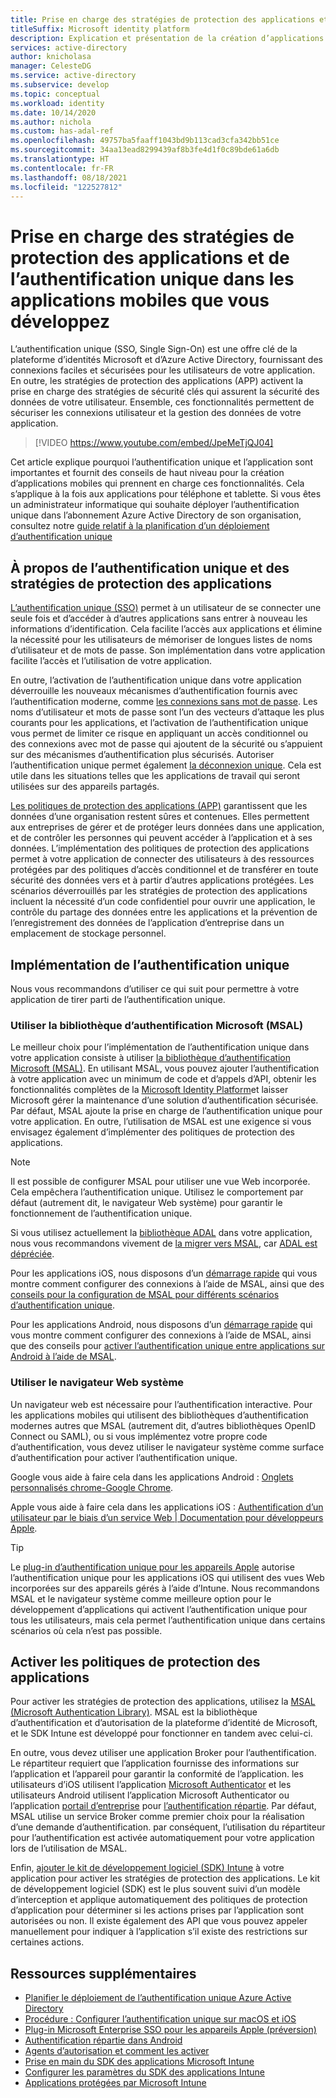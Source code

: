 ```yaml
---
title: Prise en charge des stratégies de protection des applications et de l’authentification unique dans les applications mobiles que vous développez | Azure
titleSuffix: Microsoft identity platform
description: Explication et présentation de la création d’applications mobiles qui prennent en charge l’authentification unique et les stratégies de protection des applications à l’aide de la plateforme Microsoft Identity et de l’intégration d’Azure Active Directory.
services: active-directory
author: knicholasa
manager: CelesteDG
ms.service: active-directory
ms.subservice: develop
ms.topic: conceptual
ms.workload: identity
ms.date: 10/14/2020
ms.author: nichola
ms.custom: has-adal-ref
ms.openlocfilehash: 49757ba5faaff1043bd9b113cad3cfa342bb51ce
ms.sourcegitcommit: 34aa13ead8299439af8b3fe4d1f0c89bde61a6db
ms.translationtype: HT
ms.contentlocale: fr-FR
ms.lasthandoff: 08/18/2021
ms.locfileid: "122527812"
---
```

# <a name="support-single-sign-on-and-app-protection-policies-in-mobile-apps-you-develop"></a>Prise en charge des stratégies de protection des applications et de l’authentification unique dans les applications mobiles que vous développez

L’authentification unique (SSO, Single Sign-On) est une offre clé de la plateforme d’identités Microsoft et d’Azure Active Directory, fournissant des connexions faciles et sécurisées pour les utilisateurs de votre application. En outre, les stratégies de protection des applications (APP) activent la prise en charge des stratégies de sécurité clés qui assurent la sécurité des données de votre utilisateur. Ensemble, ces fonctionnalités permettent de sécuriser les connexions utilisateur et la gestion des données de votre application.

> [!VIDEO https://www.youtube.com/embed/JpeMeTjQJ04]

Cet article explique pourquoi l’authentification unique et l’application sont importantes et fournit des conseils de haut niveau pour la création d’applications mobiles qui prennent en charge ces fonctionnalités. Cela s’applique à la fois aux applications pour téléphone et tablette. Si vous êtes un administrateur informatique qui souhaite déployer l’authentification unique dans l’abonnement Azure Active Directory de son organisation, consultez notre [guide relatif à la planification d’un déploiement d’authentification unique](../manage-apps/plan-sso-deployment.md)

## <a name="about-single-sign-on-and-app-protection-policies"></a>À propos de l’authentification unique et des stratégies de protection des applications

[L’authentification unique (SSO)](../manage-apps/plan-sso-deployment.md) permet à un utilisateur de se connecter une seule fois et d’accéder à d’autres applications sans entrer à nouveau les informations d’identification. Cela facilite l’accès aux applications et élimine la nécessité pour les utilisateurs de mémoriser de longues listes de noms d’utilisateur et de mots de passe. Son implémentation dans votre application facilite l’accès et l’utilisation de votre application.

En outre, l’activation de l’authentification unique dans votre application déverrouille les nouveaux mécanismes d’authentification fournis avec l’authentification moderne, comme [les connexions sans mot de passe](../authentication/concept-authentication-passwordless.md). Les noms d’utilisateur et mots de passe sont l’un des vecteurs d’attaque les plus courants pour les applications, et l’activation de l’authentification unique vous permet de limiter ce risque en appliquant un accès conditionnel ou des connexions avec mot de passe qui ajoutent de la sécurité ou s’appuient sur des mécanismes d’authentification plus sécurisés. Autoriser l’authentification unique permet également [la déconnexion unique](v2-protocols-oidc.md#single-sign-out). Cela est utile dans les situations telles que les applications de travail qui seront utilisées sur des appareils partagés.

[Les politiques de protection des applications (APP)](/mem/intune/apps/app-protection-policy) garantissent que les données d’une organisation restent sûres et contenues. Elles permettent aux entreprises de gérer et de protéger leurs données dans une application, et de contrôler les personnes qui peuvent accéder à l’application et à ses données. L’implémentation des politiques de protection des applications permet à votre application de connecter des utilisateurs à des ressources protégées par des politiques d’accès conditionnel et de transférer en toute sécurité des données vers et à partir d’autres applications protégées. Les scénarios déverrouillés par les stratégies de protection des applications incluent la nécessité d’un code confidentiel pour ouvrir une application, le contrôle du partage des données entre les applications et la prévention de l’enregistrement des données de l’application d’entreprise dans un emplacement de stockage personnel.

## <a name="implementing-single-sign-on"></a>Implémentation de l’authentification unique

Nous vous recommandons d’utiliser ce qui suit pour permettre à votre application de tirer parti de l’authentification unique.

### <a name="use-the-microsoft-authentication-library-msal"></a>Utiliser la bibliothèque d’authentification Microsoft (MSAL)

Le meilleur choix pour l’implémentation de l’authentification unique dans votre application consiste à utiliser [la bibliothèque d’authentification Microsoft (MSAL)](msal-overview.md). En utilisant MSAL, vous pouvez ajouter l’authentification à votre application avec un minimum de code et d’appels d’API, obtenir les fonctionnalités complètes de la [Microsoft Identity Platform](./index.yml)et laisser Microsoft gérer la maintenance d’une solution d’authentification sécurisée. Par défaut, MSAL ajoute la prise en charge de l’authentification unique pour votre application. En outre, l’utilisation de MSAL est une exigence si vous envisagez également d’implémenter des politiques de protection des applications.

> [!NOTE]
> Il est possible de configurer MSAL pour utiliser une vue Web incorporée. Cela empêchera l’authentification unique. Utilisez le comportement par défaut (autrement dit, le navigateur Web système) pour garantir le fonctionnement de l’authentification unique.

Si vous utilisez actuellement la [bibliothèque ADAL](../azuread-dev/active-directory-authentication-libraries.md) dans votre application, nous vous recommandons vivement de [la migrer vers MSAL](msal-migration.md), car [ADAL est dépréciée](https://techcommunity.microsoft.com/t5/azure-active-directory-identity/update-your-applications-to-use-microsoft-authentication-library/ba-p/1257363).

Pour les applications iOS, nous disposons d’un [démarrage rapide](quickstart-v2-ios.md) qui vous montre comment configurer des connexions à l’aide de MSAL, ainsi que des [conseils pour la configuration de MSAL pour différents scénarios d’authentification unique](single-sign-on-macos-ios.md).

Pour les applications Android, nous disposons d’un [démarrage rapide](quickstart-v2-android.md) qui vous montre comment configurer des connexions à l’aide de MSAL, ainsi que des conseils pour [activer l’authentification unique entre applications sur Android à l’aide de MSAL](msal-android-single-sign-on.md).

### <a name="use-the-system-web-browser"></a>Utiliser le navigateur Web système

Un navigateur web est nécessaire pour l’authentification interactive. Pour les applications mobiles qui utilisent des bibliothèques d’authentification modernes autres que MSAL (autrement dit, d’autres bibliothèques OpenID Connect ou SAML), ou si vous implémentez votre propre code d’authentification, vous devez utiliser le navigateur système comme surface d’authentification pour activer l’authentification unique.

Google vous aide à faire cela dans les applications Android : [Onglets personnalisés chrome-Google Chrome](https://developer.chrome.com/multidevice/android/customtabs).

Apple vous aide à faire cela dans les applications iOS : [Authentification d’un utilisateur par le biais d’un service Web | Documentation pour développeurs Apple](https://developer.apple.com/documentation/authenticationservices/authenticating_a_user_through_a_web_service).

> [!TIP]
> Le [plug-in d’authentification unique pour les appareils Apple](apple-sso-plugin.md) autorise l’authentification unique pour les applications iOS qui utilisent des vues Web incorporées sur des appareils gérés à l’aide d’Intune. Nous recommandons MSAL et le navigateur système comme meilleure option pour le développement d’applications qui activent l’authentification unique pour tous les utilisateurs, mais cela permet l’authentification unique dans certains scénarios où cela n’est pas possible.

## <a name="enable-app-protection-policies"></a>Activer les politiques de protection des applications

Pour activer les stratégies de protection des applications, utilisez la [MSAL (Microsoft Authentication Library)](msal-overview.md). MSAL est la bibliothèque d’authentification et d’autorisation de la plateforme d’identité de Microsoft, et le SDK Intune est développé pour fonctionner en tandem avec celui-ci.

En outre, vous devez utiliser une application Broker pour l’authentification. Le répartiteur requiert que l’application fournisse des informations sur l’application et l’appareil pour garantir la conformité de l’application. les utilisateurs d’iOS utilisent l’application [Microsoft Authenticator](../user-help/user-help-auth-app-sign-in.md) et les utilisateurs Android utilisent l’application Microsoft Authenticator ou l’application [portail d’entreprise](https://play.google.com/store/apps/details?id=com.microsoft.windowsintune.companyportal) pour [l’authentification répartie](./msal-android-single-sign-on.md). Par défaut, MSAL utilise un service Broker comme premier choix pour la réalisation d’une demande d’authentification. par conséquent, l’utilisation du répartiteur pour l’authentification est activée automatiquement pour votre application lors de l’utilisation de MSAL.

Enfin, [ajouter le kit de développement logiciel (SDK) Intune](/mem/intune/developer/app-sdk-get-started) à votre application pour activer les stratégies de protection des applications. Le kit de développement logiciel (SDK) est le plus souvent suivi d’un modèle d’interception et applique automatiquement des politiques de protection d’application pour déterminer si les actions prises par l’application sont autorisées ou non. Il existe également des API que vous pouvez appeler manuellement pour indiquer à l’application s’il existe des restrictions sur certaines actions.

## <a name="additional-resources"></a>Ressources supplémentaires

- [Planifier le déploiement de l’authentification unique Azure Active Directory](../manage-apps/plan-sso-deployment.md)
- [Procédure : Configurer l’authentification unique sur macOS et iOS](single-sign-on-macos-ios.md)
- [Plug-in Microsoft Enterprise SSO pour les appareils Apple (préversion)](apple-sso-plugin.md)
- [Authentification répartie dans Android](./msal-android-single-sign-on.md)
- [Agents d’autorisation et comment les activer](./msal-android-single-sign-on.md)
- [Prise en main du SDK des applications Microsoft Intune](/mem/intune/developer/app-sdk-get-started)
- [Configurer les paramètres du SDK des applications Intune](/mem/intune/developer/app-sdk-ios#configure-settings-for-the-intune-app-sdk)
- [Applications protégées par Microsoft Intune](/mem/intune/apps/apps-supported-intune-apps)
